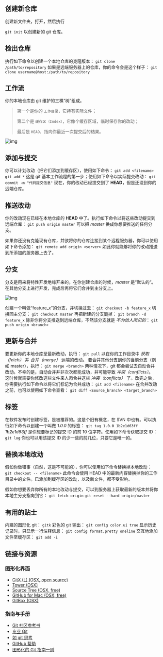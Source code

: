 ## 创建新仓库

创建新文件夹，打开，然后执行

`git init`
以创建新的 git 仓库。



## 检出仓库

执行如下命令以创建一个本地仓库的克隆版本：
`git clone /path/to/repository`
如果是远端服务器上的仓库，你的命令会是这个样子：
`git clone username@host:/path/to/repository`



## 工作流

你的本地仓库由 git 维护的三棵“树”组成。

> 第一个是你的 `工作目录`，它持有实际文件；
>
> 第二个是 `缓存区（Index）`，它像个缓存区域，临时保存你的改动；
>
> 最后是 `HEAD`，指向你最近一次提交后的结果。

![img](https://www.bootcss.com/p/git-guide/img/trees.png)



## 添加与提交

你可以计划改动（把它们添加到缓存区），使用如下命令：
`git add <filename>`
`git add *`
这是 git 基本工作流程的第一步；使用如下命令以实际提交改动：
`git commit -m "代码提交信息"`
现在，你的改动已经提交到了 **HEAD**，但是还没到你的远端仓库。



## 推送改动

你的改动现在已经在本地仓库的 **HEAD** 中了。执行如下命令以将这些改动提交到远端仓库：
`git push origin master`
可以把 *master* 换成你想要推送的任何分支。

如果你还没有克隆现有仓库，并欲将你的仓库连接到某个远程服务器，你可以使用如下命令添加：
`git remote add origin <server>`
如此你就能够将你的改动推送到所添加的服务器上去了。



## 分支

分支是用来将特性开发绝缘开来的。在你创建仓库的时候，*master* 是“默认的”。在其他分支上进行开发，完成后再将它们合并到主分支上。

![img](https://www.bootcss.com/p/git-guide/img/branches.png)

创建一个叫做“feature_x”的分支，并切换过去：
`git checkout -b feature_x`
切换回主分支：
`git checkout master`
再把新建的分支删掉：
`git branch -d feature_x`
除非你将分支推送到远端仓库，不然该分支就是 *不为他人所见的*：
`git push origin <branch>`



## 更新与合并

要更新你的本地仓库至最新改动，执行：
`git pull`
以在你的工作目录中 *获取（fetch）* 并 *合并（merge）* 远端的改动。
要合并其他分支到你的当前分支（例如 master），执行：
`git merge <branch>`
两种情况下，git 都会尝试去自动合并改动。不幸的是，自动合并并非次次都能成功，并可能导致 *冲突（conflicts）*。 这时候就需要你修改这些文件来人肉合并这些 *冲突（conflicts）* 了。改完之后，你需要执行如下命令以将它们标记为合并成功：
`git add <filename>`
在合并改动之前，也可以使用如下命令查看：
`git diff <source_branch> <target_branch>`



## 标签

在软件发布时创建标签，是被推荐的。这是个旧有概念，在 SVN 中也有。可以执行如下命令以创建一个叫做 *1.0.0* 的标签：
`git tag 1.0.0 1b2e1d63ff`
*1b2e1d63ff* 是你想要标记的提交 ID 的前 10 位字符。使用如下命令获取提交 ID：
`git log`
你也可以用该提交 ID 的少一些的前几位，只要它是唯一的。



## 替换本地改动

假如你做错事（自然，这是不可能的），你可以使用如下命令替换掉本地改动：
`git checkout -- <filename>`
此命令会使用 HEAD 中的最新内容替换掉你的工作目录中的文件。已添加到缓存区的改动，以及新文件，都不受影响。

假如你想要丢弃你所有的本地改动与提交，可以到服务器上获取最新的版本并将你本地主分支指向到它：
`git fetch origin`
`git reset --hard origin/master`



## 有用的贴士

内建的图形化 git：
`gitk`
彩色的 git 输出：
`git config color.ui true`
显示历史记录时，只显示一行注释信息：
`git config format.pretty oneline`
交互地添加文件至缓存区：
`git add -i`



## 链接与资源

### 图形化界面



- [GitX (L) (OSX, open source)](http://gitx.laullon.com/)
- [Tower (OSX)](http://www.git-tower.com/)
- [Source Tree (OSX, free)](http://www.sourcetreeapp.com/)
- [GitHub for Mac (OSX, free)](http://mac.github.com/)
- [GitBox (OSX)](https://itunes.apple.com/gb/app/gitbox/id403388357?mt=12)



### 指南与手册



- [Git 社区参考书](http://book.git-scm.com/)
- [专业 Git](http://progit.org/book/)
- [如 git 思考](http://think-like-a-git.net/)
- [GitHub 帮助](http://help.github.com/)
- [图形化的 Git 指南一则](http://marklodato.github.com/visual-git-guide/index-en.html)